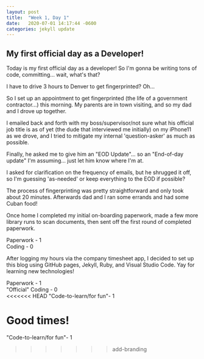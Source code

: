 ```yaml
---
layout: post
title:  "Week 1, Day 1"
date:   2020-07-01 14:17:44 -0600
categories: jekyll update
---
```


## My first official day as a Developer!

Today is my first official day as a developer! So I'm gonna be writing tons of code, committing... wait, what's that?

I have to drive 3 hours to Denver to get fingerprinted? Oh...

So I set up an appointment to get fingerprinted (the life of a government contractor...) this morning. My parents are in town visiting, and so my dad and I drove up together. 

I emailed back and forth with my boss/supervisor/not sure what his official job title is as of yet (the dude that interviewed me initially) on my iPhone11 as we drove, and I tried to mitigate my internal 'question-asker' as much as possible. 

Finally, he asked me to give him an "EOD Update"... so an "End-of-day update" I'm assuming... just let him know where I'm at. 

I asked for clarification on the frequency of emails, but he shrugged it off, so I'm guessing 'as-needed' or keep everything to the EOD if possible? 

The process of fingerprinting was pretty straightforward and only took about 20 minutes. Afterwards dad and I ran some errands and had some Cuban food!

Once home I completed my initial on-boarding paperwork, made a few more library runs to scan documents, then sent off the first round of completed paperwork.

Paperwork - 1      
Coding - 0

After logging my hours via the company timesheet app, I decided to set up this blog using GitHub pages, Jekyll, Ruby, and Visual Studio Code. Yay for learning new technologies!

Paperwork - 1      
"Official" Coding - 0      
<<<<<<< HEAD
"Code-to-learn/for fun"- 1

Good times!
=======
"Code-to-learn/for fun"- 1
>>>>>>> add-branding
